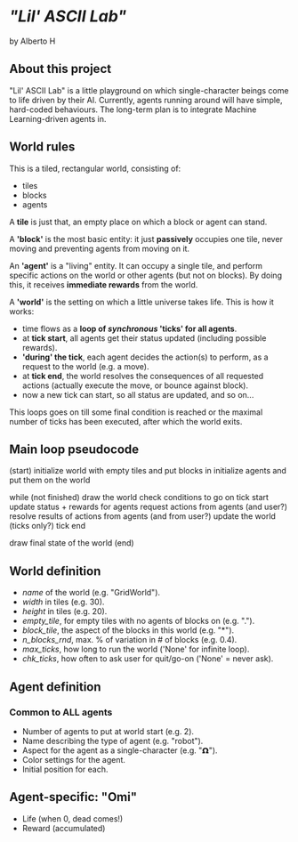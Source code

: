 # *"Lil' ASCII Lab"*

by Alberto H

## About this project

"Lil' ASCII Lab" is a little playground on which single-character beings come to life driven by their AI.
Currently, agents running around will have simple, hard-coded behaviours. The long-term plan is to integrate Machine Learning-driven agents in.

## World rules

This is a tiled, rectangular world, consisting of:

* tiles
* blocks
* agents

A **tile** is just that, an empty place on which a block or agent can stand.

A **'block'** is the most basic entity: it just **passively** occupies one tile, never moving and preventing agents from moving on it.

An **'agent'** is a "living" entity. It can occupy a single tile, and perform  specific actions on the world or other agents (but not on blocks). By doing this, it receives **immediate rewards** from the world.

A **'world'** is the setting on which a little universe takes life. This is how it works:

* time flows as a **loop of *synchronous* 'ticks' for all agents**.
* at **tick start**, all agents get their status updated (including possible rewards).
* **'during' the tick**, each agent decides the action(s) to perform, as a request to the world (e.g. a move).
* at **tick end**, the world resolves the consequences of all requested actions (actually execute the move, or bounce against block).
* now a new tick can start, so all status are updated, and so on...

This loops goes on till some final condition is reached or the maximal number of ticks has been executed, after which the world exits.

## Main loop pseudocode

(start)
initialize world with empty tiles and put blocks in
initialize agents and put them on the world

while (not finished)
    draw the world
    check conditions to go on
    tick start
        update status + rewards for agents
        request actions from agents (and user?)
        resolve results of actions from agents (and from user?)
        update the world (ticks only?)
    tick end

draw final state of the world
(end)

## World definition

* *name* of the world (e.g. "GridWorld").
* *width* in tiles (e.g. 30).
* *height* in tiles (e.g. 20).
* *empty_tile*, for empty tiles with no agents of blocks on (e.g. ".").
* *block_tile*, the aspect of the blocks in this world (e.g. "*").
* *n_blocks_rnd*, max. % of variation in # of blocks (e.g. 0.4).
* *max_ticks*, how long to run the world ('None' for infinite loop).
* *chk_ticks*, how often to ask user for quit/go-on ('None' = never ask).

## Agent definition

### Common to ALL agents

* Number of agents to put at world start (e.g. 2).
* Name describing the type of agent (e.g. "robot").
* Aspect for the agent as a single-character (e.g. "𝝮").
* Color settings for the agent.
* Initial position for each.

## Agent-specific: "Omi"

* Life (when 0, dead comes!)
* Reward (accumulated)
